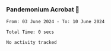 ### Pandemonium Acrobat 🤸

<!--START_SECTION:waka-->

```all_time
From: 03 June 2024 - To: 10 June 2024

Total Time: 0 secs

No activity tracked
```

<!--END_SECTION:waka-->

